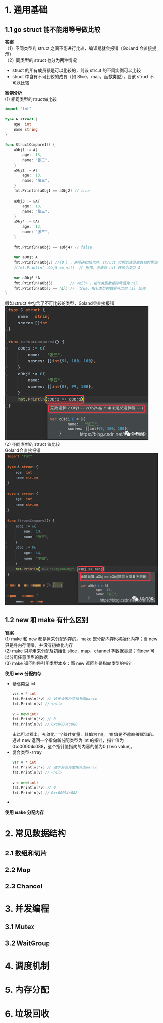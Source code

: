 # 1. 通用基础
## 1.1 go struct 能不能用等号做比较
**答案**  
（1）不同类型的 struct 之间不能进行比较，编译期就会报错（GoLand 会直接提示）  
（2）同类型的 struct 也分为两种情况  
  - struct 的所有成员都是可以比较的，则该 strcut 的不同实例可以比较  
  - struct 中含有不可比较的成员（如 Slice，map，函数类型），则该 struct 不可以比较  

**案例分析**  
(1) 相同类型的struct做比较  
```go
import "fmt"

type A struct {
	age  int
	name string
}

func StructCompare1() {
	aObj1 := A{
		age:  13,
		name: "张三",
	}
	aObj2 := A{
		age:  13,
		name: "张三",
	}
	fmt.Println(aObj1 == aObj2) // true

	aObj3 := &A{
		age:  13,
		name: "张三",
	}
	aObj4 := &A{
		age:  13,
		name: "张三",
	}

	fmt.Println(aObj3 == aObj4) // false

	var aObj5 A
	fmt.Println(aObj5) //{0 } ，未明确初始化时，struct 实例的成员取各自的零值
	//fmt.Println( aObj5 == nil)  // 报错，无法将 nil 转换为类型 A

	var aObj6 *A
	fmt.Println(aObj6)        // <nil> ，指针类型数据的零值为 nil
	fmt.Println(aObj6 == nil) //  true，指针类型的数据可以和 nil 比较
}
```
假如 struct 中包含了不可比较的类型，Goland会直接报错   
![](assets/2023-05-17-23-25-24.png)  
(2) 不同类型的 struct 做比较   
Goland会直接报错  
![](assets/2023-05-18-06-52-41.png)   

## 1.2 new 和 make 有什么区别
**答案**  
(1) make 和 new 都是用来分配内存的。make 既分配内存也初始化内存；而 new 只是将内存清零，并没有初始化内存   
(2) make 只能用来分配及初始化 slice，map，channel 等数据类型；而new 可以分配任意类型的数据    
(3) make 返回的是引用类型本身；而 new 返回的是指向类型的指针   
   
**使用 new 分配内存**  
- 基础类型 int    
  ```go
  var v * int
  fmt.Println(*v) // 这步会因为空指针而panic
  fmt.Println(v) // <nil>

  v = new(int)
  fmt.Println(*v) // 0
  fmt.Println(v) // 0xc00004c088
  ```
  由此可以看出，初始化一个指针变量，其值为 nil， nil 值是不能直接赋值的。通过 new 返回一个指向新分配类型为 int 的指针，指针值为 0xc00004c088，这个指针值指向的内容的值为0 (zero value)。
- 复合类型-array   
  ```go
  var v * int
  fmt.Println(*v) // 这步会因为空指针而panic
  fmt.Println(v) // <nil>

  v = new(int)
  fmt.Println(*v) // 0
  fmt.Println(v) // 0xc00004c088
  ``` 
- 

**使用 make 分配内存**  

# 2. 常见数据结构
## 2.1 数组和切片                    
## 2.2 Map
## 2.3 Chancel
# 3. 并发编程
## 3.1 Mutex
## 3.2 WaitGroup
# 4. 调度机制
# 5. 内存分配
# 6. 垃圾回收